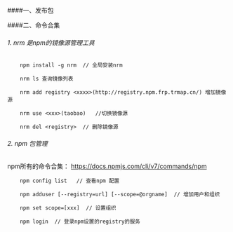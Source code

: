 ####一、发布包

####二、命令合集

###### 1. nrm 是npm的镜像源管理工具
```
    npm install -g nrm  // 全局安装nrm

    nrm ls 查询镜像列表

    nrm add registry <xxxx>(http://registry.npm.frp.trmap.cn/) 增加镜像源

    nrm use <xxx>(taobao)   //切换镜像源 

    nrm del <registry>  // 删除镜像源

```

###### 2. npm 包管理
npm所有的命令合集： https://docs.npmjs.com/cli/v7/commands/npm
```
    npm config list   // 查看npm 配置

    npm adduser [--registry=url] [--scope=@orgname]  // 增加用户和组织
     
    npm set scope=[xxx]  // 设置组织

    npm login  // 登录npm设置的registry的服务

```
